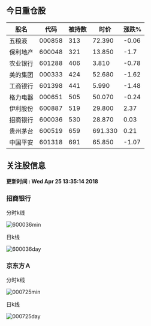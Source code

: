 
## 今日重仓股 

|股名|代码|被持数|时价|涨跌%|
|---|---|---|---|---|
|五粮液|000858|313|72.390|-0.06|
|保利地产|600048|321|13.850|-1.7|
|农业银行|601288|406|3.810|-0.78|
|美的集团|000333|424|52.680|-1.62|
|工商银行|601398|441|5.990|-1.48|
|格力电器|000651|505|50.070|-0.24|
|伊利股份|600887|519|29.800|2.37|
|招商银行|600036|530|28.870|0.03|
|贵州茅台|600519|659|691.330|0.21|
|中国平安|601318|691|65.850|-1.07|

## 关注股信息
**更新时间 : Wed Apr 25 13:35:14 2018**
### 招商银行 
分时k线

![600036min](http://image.sinajs.cn/newchart/min/n/sh600036.gif)

日k线

![600036day](http://image.sinajs.cn/newchart/daily/n/sh600036.gif)

### 京东方Ａ 
分时k线

![000725min](http://image.sinajs.cn/newchart/min/n/sz000725.gif)

日k线

![000725day](http://image.sinajs.cn/newchart/daily/n/sz000725.gif)
